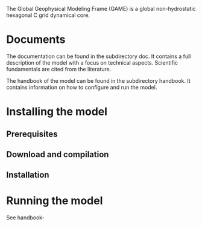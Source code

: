 The Global Geophysical Modeling Frame (GAME) is a global non-hydrostatic hexagonal C grid dynamical core.

# Documents

The documentation can be found in the subdirectory doc. It contains a full description of the model with a focus on technical aspects. Scientific fundamentals are cited from the literature.

The handbook of the model can be found in the subdirectory handbook. It contains information on how to configure and run the model.

# Installing the model

## Prerequisites

## Download and compilation

## Installation

# Running the model

See handbook-
